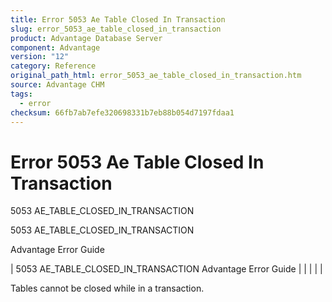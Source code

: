 ```yaml
---
title: Error 5053 Ae Table Closed In Transaction
slug: error_5053_ae_table_closed_in_transaction
product: Advantage Database Server
component: Advantage
version: "12"
category: Reference
original_path_html: error_5053_ae_table_closed_in_transaction.htm
source: Advantage CHM
tags:
  - error
checksum: 66fb7ab7efe320698331b7eb88b054d7197fdaa1
---
```


# Error 5053 Ae Table Closed In Transaction

5053 AE\_TABLE\_CLOSED\_IN\_TRANSACTION

5053 AE\_TABLE\_CLOSED\_IN\_TRANSACTION

Advantage Error Guide

| 5053 AE\_TABLE\_CLOSED\_IN\_TRANSACTION  Advantage Error Guide |  |  |  |  |

Tables cannot be closed while in a transaction.
